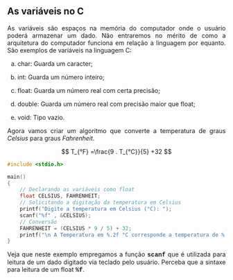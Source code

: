 <script src='https://cdnjs.cloudflare.com/ajax/libs/mathjax/2.7.4/MathJax.js?config=default'></script>

## As variáveis no C

<p align="justify">As variáveis são espaços na memória do computador onde o usuário poderá armazenar um dado. Não entraremos no mérito de como a arquitetura do computador funciona em relação a linguagem por equanto. São exemplos de variáveis na linguagem C:</p>

<ol type="a">
<li><p align="justify">char: Guarda um caracter;</p></li>
<li><p align="justify">int: Guarda um número inteiro;</p></li>
<li><p align="justify">float: Guarda um número real com certa precisão;</p></li>
<li><p align="justify">double: Guarda um número real com precisão maior que float;</p></li>
<li><p align="justify">void: Tipo vazio.</p></li>
</ol>

<p align="justify">Agora vamos criar um algoritmo que converte a temperatura de graus <i>Celsius</i> para graus <i>Fahrenheit</i>.</p>

$$ T_{°F} =\frac{9 . T_{°C}}{5} +32 $$

```C
#include <stdio.h>

main()
{
    // Declarando as variáveis como float
    float CELSIUS, FAHRENHEIT;
    // Solicitando a digitação da temperatura em Celsius
    printf("Digite a temperatura em Celsius (°C): ");
    scanf("%f" , &CELSIUS);
    // Conversão
    FAHRENHEIT = (CELSIUS * 9 / 5) + 32;
    printf("\n A Temperatura em %.2f °C corresponde a temperatura de %.2f °F\n", CELSIUS, FAHRENHEIT);
}
```
<p align="justify">Veja que neste exemplo empregamos a função <font face="Courier New"><b>scanf</b></font> que é utilizada para leitura de um dado digitado via teclado pelo usuário. Perceba que a sintaxe para leitura de um float <font face="Courier New"><b>%f</b></font>.</p>
